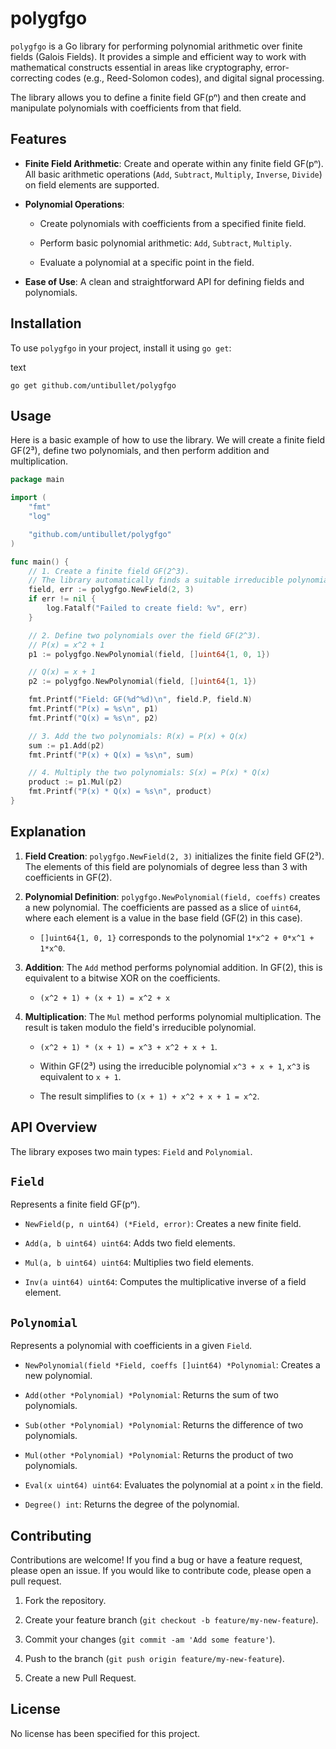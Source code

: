 # polygfgo

`polygfgo` is a Go library for performing polynomial arithmetic over finite fields (Galois Fields). It provides a simple and efficient way to work with mathematical constructs essential in areas like cryptography, error-correcting codes (e.g., Reed-Solomon codes), and digital signal processing.

The library allows you to define a finite field GF(pⁿ) and then create and manipulate polynomials with coefficients from that field.

## Features

- **Finite Field Arithmetic**: Create and operate within any finite field GF(pⁿ). All basic arithmetic operations (`Add`, `Subtract`, `Multiply`, `Inverse`, `Divide`) on field elements are supported.
    
- **Polynomial Operations**:
    
    - Create polynomials with coefficients from a specified finite field.
        
    - Perform basic polynomial arithmetic: `Add`, `Subtract`, `Multiply`.
        
    - Evaluate a polynomial at a specific point in the field.
        
- **Ease of Use**: A clean and straightforward API for defining fields and polynomials.
    

## Installation

To use `polygfgo` in your project, install it using `go get`:

text

`go get github.com/untibullet/polygfgo`

## Usage

Here is a basic example of how to use the library. We will create a finite field GF(2³), define two polynomials, and then perform addition and multiplication.

```go
package main

import (
	"fmt"
	"log"

	"github.com/untibullet/polygfgo"
)

func main() {
	// 1. Create a finite field GF(2^3).
	// The library automatically finds a suitable irreducible polynomial.
	field, err := polygfgo.NewField(2, 3)
	if err != nil {
		log.Fatalf("Failed to create field: %v", err)
	}

	// 2. Define two polynomials over the field GF(2^3).
	// P(x) = x^2 + 1
	p1 := polygfgo.NewPolynomial(field, []uint64{1, 0, 1})

	// Q(x) = x + 1
	p2 := polygfgo.NewPolynomial(field, []uint64{1, 1})

	fmt.Printf("Field: GF(%d^%d)\n", field.P, field.N)
	fmt.Printf("P(x) = %s\n", p1)
	fmt.Printf("Q(x) = %s\n", p2)

	// 3. Add the two polynomials: R(x) = P(x) + Q(x)
	sum := p1.Add(p2)
	fmt.Printf("P(x) + Q(x) = %s\n", sum)

	// 4. Multiply the two polynomials: S(x) = P(x) * Q(x)
	product := p1.Mul(p2)
	fmt.Printf("P(x) * Q(x) = %s\n", product)
}
```
## Explanation

1. **Field Creation**: `polygfgo.NewField(2, 3)` initializes the finite field GF(2³). The elements of this field are polynomials of degree less than 3 with coefficients in GF(2).
    
2. **Polynomial Definition**: `polygfgo.NewPolynomial(field, coeffs)` creates a new polynomial. The coefficients are passed as a slice of `uint64`, where each element is a value in the base field (GF(2) in this case).
    
    - `[]uint64{1, 0, 1}` corresponds to the polynomial `1*x^2 + 0*x^1 + 1*x^0`.
        
3. **Addition**: The `Add` method performs polynomial addition. In GF(2), this is equivalent to a bitwise XOR on the coefficients.
    
    - `(x^2 + 1) + (x + 1) = x^2 + x`
        
4. **Multiplication**: The `Mul` method performs polynomial multiplication. The result is taken modulo the field's irreducible polynomial.
    
    - `(x^2 + 1) * (x + 1) = x^3 + x^2 + x + 1`.
        
    - Within GF(2³) using the irreducible polynomial `x^3 + x + 1`, `x^3` is equivalent to `x + 1`.
        
    - The result simplifies to `(x + 1) + x^2 + x + 1 = x^2`.
        

## API Overview

The library exposes two main types: `Field` and `Polynomial`.

## `Field`

Represents a finite field GF(pⁿ).

- `NewField(p, n uint64) (*Field, error)`: Creates a new finite field.
    
- `Add(a, b uint64) uint64`: Adds two field elements.
    
- `Mul(a, b uint64) uint64`: Multiplies two field elements.
    
- `Inv(a uint64) uint64`: Computes the multiplicative inverse of a field element.
    

## `Polynomial`

Represents a polynomial with coefficients in a given `Field`.

- `NewPolynomial(field *Field, coeffs []uint64) *Polynomial`: Creates a new polynomial.
    
- `Add(other *Polynomial) *Polynomial`: Returns the sum of two polynomials.
    
- `Sub(other *Polynomial) *Polynomial`: Returns the difference of two polynomials.
    
- `Mul(other *Polynomial) *Polynomial`: Returns the product of two polynomials.
    
- `Eval(x uint64) uint64`: Evaluates the polynomial at a point `x` in the field.
    
- `Degree() int`: Returns the degree of the polynomial.
    

## Contributing

Contributions are welcome! If you find a bug or have a feature request, please open an issue. If you would like to contribute code, please open a pull request.

1. Fork the repository.
    
2. Create your feature branch (`git checkout -b feature/my-new-feature`).
    
3. Commit your changes (`git commit -am 'Add some feature'`).
    
4. Push to the branch (`git push origin feature/my-new-feature`).
    
5. Create a new Pull Request.
    

## License

No license has been specified for this project.
